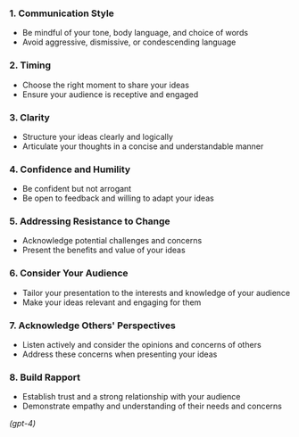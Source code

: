 ### 1. Communication Style

-   Be mindful of your tone, body language, and choice of words
-   Avoid aggressive, dismissive, or condescending language

### 2. Timing

-   Choose the right moment to share your ideas
-   Ensure your audience is receptive and engaged

### 3. Clarity

-   Structure your ideas clearly and logically
-   Articulate your thoughts in a concise and understandable manner

### 4. Confidence and Humility

-   Be confident but not arrogant
-   Be open to feedback and willing to adapt your ideas

### 5. Addressing Resistance to Change

-   Acknowledge potential challenges and concerns
-   Present the benefits and value of your ideas

### 6. Consider Your Audience

-   Tailor your presentation to the interests and knowledge of your audience
-   Make your ideas relevant and engaging for them

### 7. Acknowledge Others' Perspectives

-   Listen actively and consider the opinions and concerns of others
-   Address these concerns when presenting your ideas

### 8. Build Rapport

-   Establish trust and a strong relationship with your audience
-   Demonstrate empathy and understanding of their needs and concerns

*(gpt-4)*